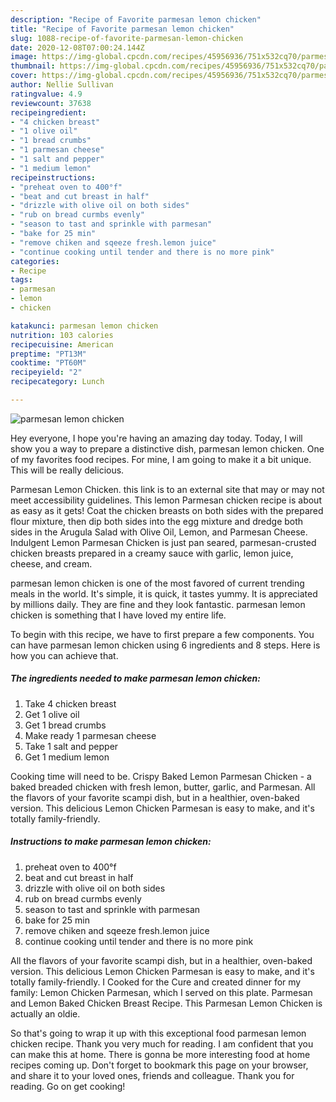```yaml
---
description: "Recipe of Favorite parmesan lemon chicken"
title: "Recipe of Favorite parmesan lemon chicken"
slug: 1088-recipe-of-favorite-parmesan-lemon-chicken
date: 2020-12-08T07:00:24.144Z
image: https://img-global.cpcdn.com/recipes/45956936/751x532cq70/parmesan-lemon-chicken-recipe-main-photo.jpg
thumbnail: https://img-global.cpcdn.com/recipes/45956936/751x532cq70/parmesan-lemon-chicken-recipe-main-photo.jpg
cover: https://img-global.cpcdn.com/recipes/45956936/751x532cq70/parmesan-lemon-chicken-recipe-main-photo.jpg
author: Nellie Sullivan
ratingvalue: 4.9
reviewcount: 37638
recipeingredient:
- "4 chicken breast"
- "1 olive oil"
- "1 bread crumbs"
- "1 parmesan cheese"
- "1 salt and pepper"
- "1 medium lemon"
recipeinstructions:
- "preheat oven to 400°f"
- "beat and cut breast in half"
- "drizzle with olive oil on both sides"
- "rub on bread curmbs evenly"
- "season to tast and sprinkle with parmesan"
- "bake for 25 min"
- "remove chiken and sqeeze fresh.lemon juice"
- "continue cooking until tender and there is no more pink"
categories:
- Recipe
tags:
- parmesan
- lemon
- chicken

katakunci: parmesan lemon chicken 
nutrition: 103 calories
recipecuisine: American
preptime: "PT13M"
cooktime: "PT60M"
recipeyield: "2"
recipecategory: Lunch

---
```



![parmesan lemon chicken](https://img-global.cpcdn.com/recipes/45956936/751x532cq70/parmesan-lemon-chicken-recipe-main-photo.jpg)

Hey everyone, I hope you're having an amazing day today. Today, I will show you a way to prepare a distinctive dish, parmesan lemon chicken. One of my favorites food recipes. For mine, I am going to make it a bit unique. This will be really delicious.

Parmesan Lemon Chicken. this link is to an external site that may or may not meet accessibility guidelines. This lemon Parmesan chicken recipe is about as easy as it gets! Coat the chicken breasts on both sides with the prepared flour mixture, then dip both sides into the egg mixture and dredge both sides in the Arugula Salad with Olive Oil, Lemon, and Parmesan Cheese. Indulgent Lemon Parmesan Chicken is just pan seared, parmesan-crusted chicken breasts prepared in a creamy sauce with garlic, lemon juice, cheese, and cream.

parmesan lemon chicken is one of the most favored of current trending meals in the world. It's simple, it is quick, it tastes yummy. It is appreciated by millions daily. They are fine and they look fantastic. parmesan lemon chicken is something that I have loved my entire life.


To begin with this recipe, we have to first prepare a few components. You can have parmesan lemon chicken using 6 ingredients and 8 steps. Here is how you can achieve that.

<!--inarticleads1-->

##### The ingredients needed to make parmesan lemon chicken:

1. Take 4 chicken breast
1. Get 1 olive oil
1. Get 1 bread crumbs
1. Make ready 1 parmesan cheese
1. Take 1 salt and pepper
1. Get 1 medium lemon


Cooking time will need to be. Crispy Baked Lemon Parmesan Chicken - a baked breaded chicken with fresh lemon, butter, garlic, and Parmesan. All the flavors of your favorite scampi dish, but in a healthier, oven-baked version. This delicious Lemon Chicken Parmesan is easy to make, and it&#39;s totally family-friendly. 

<!--inarticleads2-->

##### Instructions to make parmesan lemon chicken:

1. preheat oven to 400°f
1. beat and cut breast in half
1. drizzle with olive oil on both sides
1. rub on bread curmbs evenly
1. season to tast and sprinkle with parmesan
1. bake for 25 min
1. remove chiken and sqeeze fresh.lemon juice
1. continue cooking until tender and there is no more pink


All the flavors of your favorite scampi dish, but in a healthier, oven-baked version. This delicious Lemon Chicken Parmesan is easy to make, and it&#39;s totally family-friendly. I Cooked for the Cure and created dinner for my family: Lemon Chicken Parmesan, which I served on this plate. Parmesan and Lemon Baked Chicken Breast Recipe. This Parmesan Lemon Chicken is actually an oldie. 

So that's going to wrap it up with this exceptional food parmesan lemon chicken recipe. Thank you very much for reading. I am confident that you can make this at home. There is gonna be more interesting food at home recipes coming up. Don't forget to bookmark this page on your browser, and share it to your loved ones, friends and colleague. Thank you for reading. Go on get cooking!
